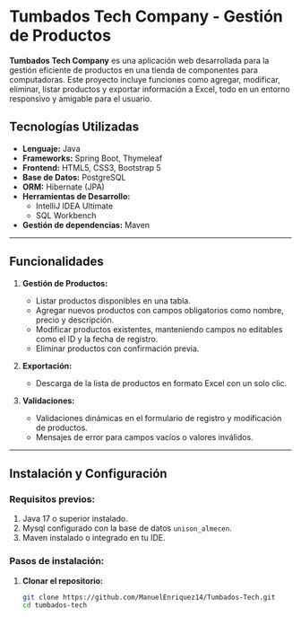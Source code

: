 # Tumbados Tech Company - Gestión de Productos

**Tumbados Tech Company** es una aplicación web desarrollada para la gestión eficiente de productos en una tienda de componentes para computadoras. Este proyecto incluye funciones como agregar, modificar, eliminar, listar productos y exportar información a Excel, todo en un entorno responsivo y amigable para el usuario.

## Tecnologías Utilizadas

- **Lenguaje:** Java
- **Frameworks:** Spring Boot, Thymeleaf
- **Frontend:** HTML5, CSS3, Bootstrap 5
- **Base de Datos:** PostgreSQL
- **ORM:** Hibernate (JPA)
- **Herramientas de Desarrollo:**
  - IntelliJ IDEA Ultimate
  - SQL Workbench
- **Gestión de dependencias:** Maven

---

## Funcionalidades

1. **Gestión de Productos:**
   - Listar productos disponibles en una tabla.
   - Agregar nuevos productos con campos obligatorios como nombre, precio y descripción.
   - Modificar productos existentes, manteniendo campos no editables como el ID y la fecha de registro.
   - Eliminar productos con confirmación previa.

2. **Exportación:**
   - Descarga de la lista de productos en formato Excel con un solo clic.

3. **Validaciones:**
   - Validaciones dinámicas en el formulario de registro y modificación de productos.
   - Mensajes de error para campos vacíos o valores inválidos.

---

## Instalación y Configuración

### **Requisitos previos:**
1. Java 17 o superior instalado.
2. Mysql configurado con la base de datos `unison_almecen`.
3. Maven instalado o integrado en tu IDE.

### **Pasos de instalación:**

1. **Clonar el repositorio:**
   ```bash
   git clone https://github.com/ManuelEnriquez14/Tumbados-Tech.git
   cd tumbados-tech
